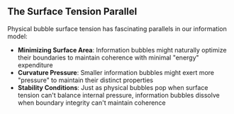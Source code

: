 ## The Surface Tension Parallel

Physical bubble surface tension has fascinating parallels in our information model:

- **Minimizing Surface Area**: Information bubbles might naturally optimize their boundaries to maintain coherence with minimal "energy" expenditure
- **Curvature Pressure**: Smaller information bubbles might exert more "pressure" to maintain their distinct properties
- **Stability Conditions**: Just as physical bubbles pop when surface tension can't balance internal pressure, information bubbles dissolve when boundary integrity can't maintain coherence